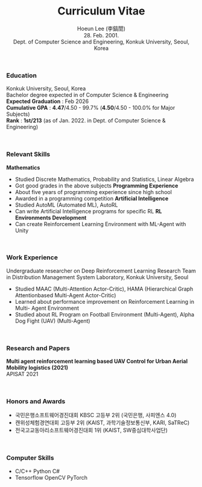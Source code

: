 <div align="center">

# Curriculum Vitae
Hoeun Lee (李鎬誾) <br> 28. Feb. 2001. <br>
Dept. of Computer Science and Engineering, Konkuk University, Seoul, Korea

</div>

<br>

### Education
Konkuk University, Seoul, Korea <br>
Bachelor degree expected in of Computer Science & Engineering <br>
**Expected Graduation** : Feb 2026 <br>
**Cumulative GPA** : **4.47**/4.50 - 99.7% (**4.50**/4.50 - 100.0% for Major Subjects) <br>
**Rank** : **1st/213** (as of Jan. 2022. in Dept. of Computer Science & Engineering)

<br>

### Relevant Skills
**Mathematics**
- Studied Discrete Mathematics, Probability and Statistics, Linear Algebra
- Got good grades in the above subjects
**Programming Experience**
- About five years of programming experience since high school
- Awarded in a programming competition
**Artificial Intelligence**
- Studied AutoML (Automated ML), AutoRL
- Can write Artificial Intelligence programs for specific RL **RL Environments Development**
- Can create Reinforcement Learning Environment with ML-Agent with Unity

<br>

### Work Experience
Undergraduate researcher on Deep Reinforcement Learning Research Team
in Distribution Management System Laboratory, Konkuk University, Seoul
- Studied MAAC (Multi-Attention Actor-Critic), HAMA (Hierarchical Graph Attentionbased
Multi-Agent Actor-Critic)
- Learned about performance improvement on Reinforcement Learning in Multi-
Agent Environment
- Studied about RL Program on Football Environment (Multi-Agent), Alpha Dog
Fight (UAV) (Multi-Agent)

<br>

### Research and Papers
**Multi agent reinforcement learning based UAV Control for Urban Aerial Mobility logistics (2021)** <br> APISAT 2021

<br>

### Honors and Awards
- 국민은행소프트웨어경진대회 KBSC 고등부 2위 (국민은행, 사피엔스 4.0)
- 캔위성체험경연대회 고등부 2위 (KAIST, 과학기술정보통신부, KARI, SaTReC)
- 전국고교동아리소프트웨어경진대회 1위 (KAIST, SW중심대학사업단)

<br>

### Computer Skills
- C/C++ Python C#
- Tensorflow OpenCV PyTorch
